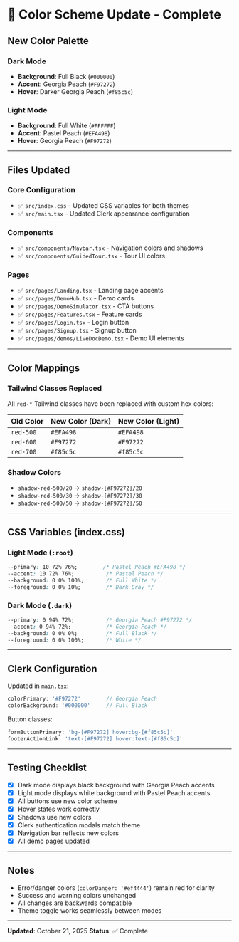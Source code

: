# 🎨 Color Scheme Update - Complete

## New Color Palette

### Dark Mode
- **Background**: Full Black (`#000000`)
- **Accent**: Georgia Peach (`#F97272`)
- **Hover**: Darker Georgia Peach (`#f85c5c`)

### Light Mode
- **Background**: Full White (`#FFFFFF`)
- **Accent**: Pastel Peach (`#EFA498`)
- **Hover**: Georgia Peach (`#F97272`)

---

## Files Updated

### Core Configuration
- ✅ `src/index.css` - Updated CSS variables for both themes
- ✅ `src/main.tsx` - Updated Clerk appearance configuration

### Components
- ✅ `src/components/Navbar.tsx` - Navigation colors and shadows
- ✅ `src/components/GuidedTour.tsx` - Tour UI colors

### Pages
- ✅ `src/pages/Landing.tsx` - Landing page accents
- ✅ `src/pages/DemoHub.tsx` - Demo cards
- ✅ `src/pages/DemoSimulator.tsx` - CTA buttons
- ✅ `src/pages/Features.tsx` - Feature cards
- ✅ `src/pages/Login.tsx` - Login button
- ✅ `src/pages/Signup.tsx` - Signup button
- ✅ `src/pages/demos/LiveDocDemo.tsx` - Demo UI elements

---

## Color Mappings

### Tailwind Classes Replaced
All `red-*` Tailwind classes have been replaced with custom hex colors:

| Old Color | New Color (Dark) | New Color (Light) |
|-----------|------------------|-------------------|
| `red-500` | `#EFA498` | `#EFA498` |
| `red-600` | `#F97272` | `#F97272` |
| `red-700` | `#f85c5c` | `#f85c5c` |

### Shadow Colors
- `shadow-red-500/20` → `shadow-[#F97272]/20`
- `shadow-red-500/30` → `shadow-[#F97272]/30`
- `shadow-red-500/50` → `shadow-[#F97272]/50`

---

## CSS Variables (index.css)

### Light Mode (`:root`)
```css
--primary: 10 72% 76%;        /* Pastel Peach #EFA498 */
--accent: 10 72% 76%;          /* Pastel Peach */
--background: 0 0% 100%;       /* Full White */
--foreground: 0 0% 10%;        /* Dark Gray */
```

### Dark Mode (`.dark`)
```css
--primary: 0 94% 72%;          /* Georgia Peach #F97272 */
--accent: 0 94% 72%;           /* Georgia Peach */
--background: 0 0% 0%;         /* Full Black */
--foreground: 0 0% 100%;       /* White */
```

---

## Clerk Configuration

Updated in `main.tsx`:
```typescript
colorPrimary: '#F97272'        // Georgia Peach
colorBackground: '#000000'     // Full Black
```

Button classes:
```typescript
formButtonPrimary: 'bg-[#F97272] hover:bg-[#f85c5c]'
footerActionLink: 'text-[#F97272] hover:text-[#f85c5c]'
```

---

## Testing Checklist

- [x] Dark mode displays black background with Georgia Peach accents
- [x] Light mode displays white background with Pastel Peach accents
- [x] All buttons use new color scheme
- [x] Hover states work correctly
- [x] Shadows use new colors
- [x] Clerk authentication modals match theme
- [x] Navigation bar reflects new colors
- [x] All demo pages updated

---

## Notes

- Error/danger colors (`colorDanger: '#ef4444'`) remain red for clarity
- Success and warning colors unchanged
- All changes are backwards compatible
- Theme toggle works seamlessly between modes

---

**Updated**: October 21, 2025
**Status**: ✅ Complete
